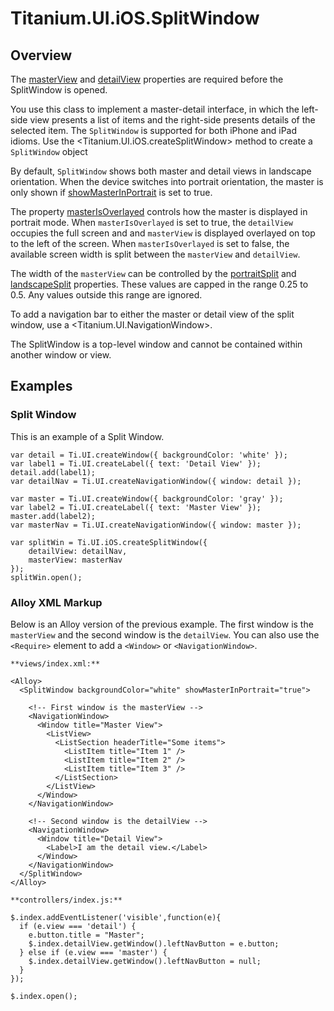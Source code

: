 # Titanium.UI.iOS.SplitWindow

<ProxySummary/>

## Overview

The [masterView](Titanium.UI.iOS.SplitWindow.masterView) and [detailView](Titanium.UI.iOS.SplitWindow.detailView) 
properties are required before the SplitWindow is opened.

You use this class to implement a master-detail interface, in which the left-side view presents
a list of items and the right-side presents details of the selected item. The `SplitWindow` is supported
for both iPhone and iPad idioms. Use the <Titanium.UI.iOS.createSplitWindow> method to create a `SplitWindow` object

By default, `SplitWindow` shows both master and detail views in landscape orientation. When the
device switches into portrait orientation, the master is only shown if [showMasterInPortrait](Titanium.UI.iOS.SplitWindow.showMasterInPortrait)
is set to true.

The property [masterIsOverlayed](Titanium.UI.iOS.SplitWindow.masterIsOverlayed) controls how the master is
displayed in portrait mode. When `masterIsOverlayed` is set to true, the `detailView` occupies the full screen
and and `masterView` is displayed overlayed on top to the left of the screen. When `masterIsOverlayed` is set
to false, the available screen width is split between the `masterView` and `detailView`.

The width of the `masterView` can be controlled by the [portraitSplit](Titanium.UI.iOS.SplitWindow.portraitSplit) and
[landscapeSplit](Titanium.UI.iOS.SplitWindow.landscapeSplit) properties. These values are capped in the range 0.25 to 0.5.
Any values outside this range are ignored.

To add a navigation bar to either the master or detail view of the split window,
use a <Titanium.UI.NavigationWindow>.

The SplitWindow is a top-level window and cannot be contained within another window or view.

## Examples

### Split Window

This is an example of a Split Window.

    var detail = Ti.UI.createWindow({ backgroundColor: 'white' });
    var label1 = Ti.UI.createLabel({ text: 'Detail View' });
    detail.add(label1);
    var detailNav = Ti.UI.createNavigationWindow({ window: detail });

    var master = Ti.UI.createWindow({ backgroundColor: 'gray' });
    var label2 = Ti.UI.createLabel({ text: 'Master View' });
    master.add(label2);
    var masterNav = Ti.UI.createNavigationWindow({ window: master });

    var splitWin = Ti.UI.iOS.createSplitWindow({
        detailView: detailNav,
        masterView: masterNav
    });
    splitWin.open();

### Alloy XML Markup

Below is an Alloy version of the previous example. The first window is the `masterView` and the second window is the `detailView`. You can also use the `<Require>` element to add a `<Window>` or `<NavigationWindow>`.

    **views/index.xml:**

    <Alloy>
      <SplitWindow backgroundColor="white" showMasterInPortrait="true">

        <!-- First window is the masterView -->
        <NavigationWindow>
          <Window title="Master View">
            <ListView>
              <ListSection headerTitle="Some items">
                <ListItem title="Item 1" />
                <ListItem title="Item 2" />
                <ListItem title="Item 3" />
              </ListSection>
            </ListView>
          </Window>
        </NavigationWindow>

        <!-- Second window is the detailView -->
        <NavigationWindow>
          <Window title="Detail View">
            <Label>I am the detail view.</Label>
          </Window>
        </NavigationWindow>
      </SplitWindow>
    </Alloy>

    **controllers/index.js:**

    $.index.addEventListener('visible',function(e){
      if (e.view === 'detail') {
        e.button.title = "Master";
        $.index.detailView.getWindow().leftNavButton = e.button;
      } else if (e.view === 'master') {
        $.index.detailView.getWindow().leftNavButton = null;
      }
    });

    $.index.open();

<ApiDocs/>

